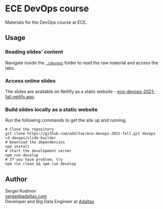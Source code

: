 
# ECE DevOps course

Materials for the DevOps course at ECE.

## Usage

### Reading slides' content

Navigate inside the [`./devops`](devops) folder to read the raw material and access the labs.

### Access online slides

The slides are available on Netlify as a static website - [ece-devops-2021-fall.netlify.app](https://ece-devops-2021-fall.netlify.app/).

### Build slides locally as a static website

Run the following commands to get the site up and running.

```
# Clone the repository
git clone https://github.com/adaltas/ece-devops-2021-fall.git devops
cd devops/slide-builder
# Download the dependencies
npm install
# Start the development server
npm run develop
# If you have problem, try
npm run clean && npm run develop
```

## Author

Sergei Kudinov   
sergei@adaltas.com     
Developer and Big Data Engineer at [Adaltas](https://www.adaltas.com/)

